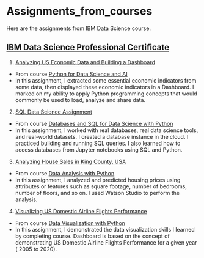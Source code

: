 # Assignments_from_courses
Here are the assignments from IBM Data Science course.
## [IBM Data Science Professional Certificate](https://www.coursera.org/professional-certificates/ibm-data-science)
1. [Analyzing US Economic Data and Building a Dashboard](https://github.com/otofarings/Assignments_from_courses/blob/main/Analyzing%20US%20Economic%20Data.ipynb)
  - From course [Python for Data Science and AI](https://www.coursera.org/learn/python-for-applied-data-science-ai/home/info)
  - In this assignment, I extracted some essential economic indicators from some data, then displayed these economic indicators in a Dashboard. I marked on my ability to apply Python programming concepts that would commonly be used to load,  analyze and share data.
  
2. [SQL Data Science Assignment](https://github.com/otofarings/Assignments_from_courses/blob/main/Assignment%20SQL%20Course%20.ipynb)
  - From course [Databases and SQL for Data Science with Python](https://www.coursera.org/learn/sql-data-science/home/info)
  - In this assignment, I worked with real databases, real data science tools, and real-world datasets. I created a database instance in the cloud. I practiced building and running SQL queries. I also learned how to access databases from Jupyter notebooks using SQL and Python.

3. [Analyzing House Sales in King County, USA](https://github.com/otofarings/Assignments_from_courses/blob/main/House%20Sales%20in%20King%20County%2C%20USA.ipynb)
  - From course [Data Analysis with Python](https://www.coursera.org/learn/data-analysis-with-python/home/info)
  - In this assignment, I analyzed and predicted housing prices using attributes or features such as square footage, number of bedrooms, number of floors, and so on. I used Watson Studio to perform the analysis.

4. [Visualizing US Domestic Airline Flights Performance](https://github.com/otofarings/Assignments_from_courses/blob/main/US%20Domestic%20Airline%20Flights%20Performance.ipynb)
  - From course [Data Visualization with Python](https://www.coursera.org/learn/python-for-data-visualization/home/info)
  - In this assignment, I demonstrated the data visualization skills I learned by completing course.  Dashboard is based on the concept of demonstrating US Domestic Airline Flights Performance for a given year ( 2005 to 2020).

